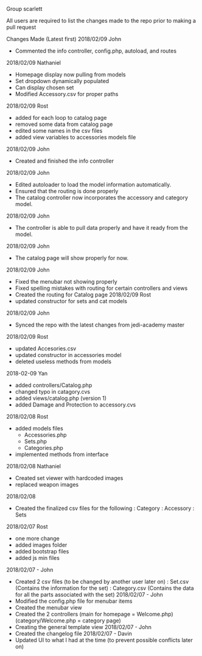 Group scarlett

All users are required to list the changes made to the repo prior to making a pull request

Changes Made (Latest first)
2018/02/09
John
- Commented the info controller,  config.php, autoload, and routes

2018/02/09
Nathaniel
- Homepage display now pulling from models
- Set dropdown dynamically populated
- Can display chosen set
- Modified Accessory.csv for proper paths

2018/02/09
Rost
- added for each loop to catalog page
- removed some data from catalog page
- edited some names in the csv files
- added view variables to accessories models file

2018/02/09
John
- Created and finished the info controller

2018/02/09
John
- Edited autoloader to load the model information automatically.
- Ensured that the routing is done properly
- The catalog controller now incorporates the accessory and category model.

2018/02/09
John
- The controller is able to pull data properly and have it ready from the model.

2018/02/09
John
- The catalog page will show properly for now.

2018/02/09
John
- Fixed the menubar not showing properly
- Fixed spelling mistakes with routing for certain controllers and views
- Created the routing for Catalog page
2018/02/09
Rost
- updated constructor for sets and cat models

2018/02/09
John
- Synced the repo with the latest changes from jedi-academy master


2018/02/09
Rost
- updated Accesories.csv
- updated constructor in accessories model
- deleted useless methods from models

2018-02-09
Yan
- added controllers/Catalog.php
- changed typo in catagory.cvs
- added views/catalog.php (version 1)
- added Damage and Protection to accessory.cvs


2018/02/08
Rost
- added models files
  - Accessories.php
  - Sets.php
  - Categories.php
- implemented methods from interface


2018/02/08
Nathaniel
- Created set viewer with hardcoded images
- replaced weapon images

2018/02/08
- Created the finalized csv files for the following
    : Category
    : Accessory
    : Sets

2018/02/07
Rost
- one more change
- added images folder
- added bootstrap files
- added js min files

2018/02/07 - John
- Created 2 csv files (to be changed by another user later on)
  : Set.csv (Contains the information for the set)
  : Category.csv (Contains the data for all the parts associated with the set)
2018/02/07 - John
- Modified the  config.php file for menubar items
- Created the menubar view
- Created the 2 controllers (main for homepage = Welcome.php)
  (category/Welcome.php = category page)
- Creating the general template view
2018/02/07 - John
- Created the changelog file
2018/02/07 - Davin
- Updated UI to what I had at the time (to prevent possible conflicts later on)
